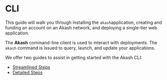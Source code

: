 # CLI

This guide will walk you through installing the `akash`application, creating and funding an account on an Akash network, and deploying a single-tier web application.

The **Akash** command-line client is used to interact with deployments. The `akash` command is issued to query, launch, and update your applications.

We offer two guides to assist in getting started with the Akash CLI:

* [Streamlined Steps](broken-reference)
* [Detailed Steps](broken-reference)
